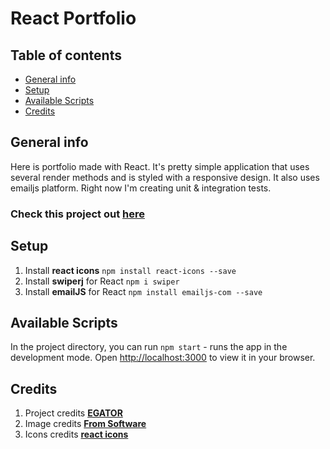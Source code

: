 




# React Portfolio

## Table of contents
* [General info](#general-info)
* [Setup](#setup)
* [Available Scripts](#available-scripts)
* [Credits](#credits)

## General info

Here is portfolio made with React. 
It's pretty simple application 
that uses several render methods 
and is styled with a responsive design.
It also uses emailjs platform.
Right now I'm creating unit & integration tests.

### Check this project out [here](https://wiktorkoscielny.github.io/react-portfolio/)

## Setup

1. Install __react icons__ `npm install react-icons --save`
2. Install __swiperj__ for React `npm i swiper`
3. Install __emailJS__ for React `npm install emailjs-com --save`

## Available Scripts

In the project directory, you can run `npm start` - runs the app in the development mode.
Open [http://localhost:3000](http://localhost:3000) to view it in your browser.

## Credits

1. Project credits [__EGATOR__](https://www.buymeacoffee.com/egator)
2. Image credits [__From Software__](https://www.fromsoftware.jp/ww/)
3. Icons credits [__react icons__](https://react-icons.github.io/react-icons/)
